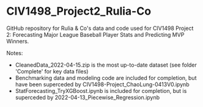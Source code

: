 # CIV1498_Project2_Rulia-Co

GitHub repository for Rulia & Co's data and code used for CIV1498 Project 2: Forecasting Major League Baseball Player Stats and Predicting MVP Winners.

Notes:
- CleanedData_2022-04-15.zip is the most up-to-date dataset (see folder 'Complete' for key data files)
- Benchmarking data and modeling code are included for completion, but have been superceded by CIV1498-Project_ChaoLung-0413V0.ipynb
- StatForecasting_TryXGBoost.ipynb is included for completion, but is superceded by 2022-04-13_Piecewise_Regression.ipynb
